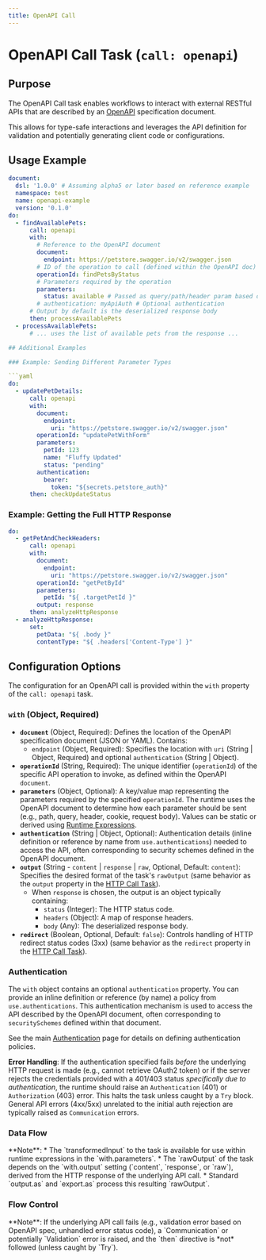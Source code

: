 ```yaml
---
title: OpenAPI Call
---
```

<!-- Examples are validated -->

# OpenAPI Call Task (`call: openapi`)

## Purpose

The OpenAPI Call task enables workflows to interact with external RESTful APIs that are described by an [OpenAPI](https://www.openapis.org/) specification document.

This allows for type-safe interactions and leverages the API definition for validation and potentially generating client code or configurations.

## Usage Example

```yaml
document:
  dsl: '1.0.0' # Assuming alpha5 or later based on reference example
  namespace: test
  name: openapi-example
  version: '0.1.0'
do:
  - findAvailablePets:
      call: openapi
      with:
        # Reference to the OpenAPI document
        document: 
          endpoint: https://petstore.swagger.io/v2/swagger.json
        # ID of the operation to call (defined within the OpenAPI doc)
        operationId: findPetsByStatus
        # Parameters required by the operation
        parameters:
          status: available # Passed as query/path/header param based on OpenAPI spec
        # authentication: myApiAuth # Optional authentication
      # Output by default is the deserialized response body
      then: processAvailablePets
  - processAvailablePets:
      # ... uses the list of available pets from the response ...

## Additional Examples

### Example: Sending Different Parameter Types

```yaml
do:
  - updatePetDetails:
      call: openapi
      with:
        document:
          endpoint:
            uri: "https://petstore.swagger.io/v2/swagger.json"
        operationId: "updatePetWithForm"
        parameters:
          petId: 123
          name: "Fluffy Updated"
          status: "pending"
        authentication:
          bearer:
            token: "${secrets.petstore_auth}"
      then: checkUpdateStatus
```

### Example: Getting the Full HTTP Response

```yaml
do:
  - getPetAndCheckHeaders:
      call: openapi
      with:
        document:
          endpoint:
            uri: "https://petstore.swagger.io/v2/swagger.json"
        operationId: "getPetById"
        parameters:
          petId: "${ .targetPetId }"
        output: response
      then: analyzeHttpResponse
  - analyzeHttpResponse:
      set:
        petData: "${ .body }"
        contentType: "${ .headers['Content-Type'] }"
```

## Configuration Options

The configuration for an OpenAPI call is provided within the `with` property of the `call: openapi` task.

### `with` (Object, Required)

*   **`document`** (Object, Required): Defines the location of the OpenAPI specification document (JSON or YAML). Contains:
    *   `endpoint` (Object, Required): Specifies the location with `uri` (String | Object, Required) and optional `authentication` (String | Object).
*   **`operationId`** (String, Required): The unique identifier (`operationId`) of the specific API operation to invoke, as defined within the OpenAPI `document`.
*   **`parameters`** (Object, Optional): A key/value map representing the parameters required by the specified `operationId`. The runtime uses the OpenAPI document to determine how each parameter should be sent (e.g., path, query, header, cookie, request body). Values can be static or derived using [Runtime Expressions](dsl-runtime-expressions.md).
*   **`authentication`** (String | Object, Optional): Authentication details (inline definition or reference by name from `use.authentications`) needed to access the API, often corresponding to security schemes defined in the OpenAPI document.
*   **`output`** (String - `content` | `response` | `raw`, Optional, Default: `content`): Specifies the desired format of the task's `rawOutput` (same behavior as the `output` property in the [HTTP Call Task](dsl-call-http.md)).
    *   When `response` is chosen, the output is an object typically containing:
        *   `status` (Integer): The HTTP status code.
        *   `headers` (Object): A map of response headers.
        *   `body` (Any): The deserialized response body.
*   **`redirect`** (Boolean, Optional, Default: `false`): Controls handling of HTTP redirect status codes (3xx) (same behavior as the `redirect` property in the [HTTP Call Task](dsl-call-http.md)).

### Authentication

The `with` object contains an optional `authentication` property. You can provide an inline definition or reference (by name) a policy from `use.authentications`. This authentication mechanism is used to access the API described by the OpenAPI document, often corresponding to `securitySchemes` defined within that document.

See the main [Authentication](dsl-authentication.md) page for details on defining authentication policies.

**Error Handling**: If the authentication specified fails *before* the underlying HTTP request is made (e.g., cannot retrieve OAuth2 token) or if the server rejects the credentials provided with a 401/403 status *specifically due to authentication*, the runtime should raise an `Authentication` (401) or `Authorization` (403) error. This halts the task unless caught by a `Try` block. General API errors (4xx/5xx) unrelated to the initial auth rejection are typically raised as `Communication` errors.

### Data Flow
<include from="_common-task-data-flow.md" element-id="common-data-flow"/>
**Note**:
*   The `transformedInput` to the task is available for use within runtime expressions in the `with.parameters`.
*   The `rawOutput` of the task depends on the `with.output` setting (`content`, `response`, or `raw`), derived from the HTTP response of the underlying API call.
*   Standard `output.as` and `export.as` process this resulting `rawOutput`.

### Flow Control
<include from="_common-task-flow_control.md" element-id="common-flow-control"/>
**Note**: If the underlying API call fails (e.g., validation error based on OpenAPI spec, unhandled error status code), a `Communication` or potentially `Validation` error is raised, and the `then` directive is *not* followed (unless caught by `Try`). 